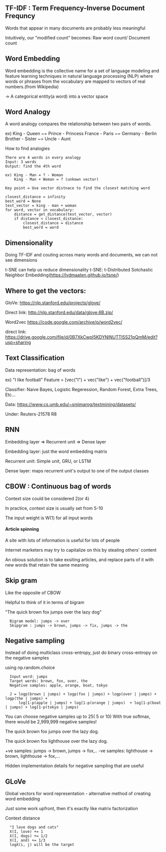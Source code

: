 ## TF-IDF : Term Frequency-Inverse Document Frequncy

Words that appear in many documents are probably less meaningful

Intuitively, our "modified count" becomes: Raw word count/ Document count

## Word Embedding

Word embedding is the collective name for a set of language modeling and feature learning techniques in natural language processing (NLP) where words or phrases from the vocabulary are mapped to vectors of real numbers.(from Wikipedia)

-> A categorical entity(a word) into a vector space

## Word Analogy

A word analogy compares the relationship between two pairs of words. 

   ex) King - Queen ~= Prince - Princess
       France - Paris ~= Germany - Berlin
       Brother - Sister ~= Uncle - Aunt


How to find analogies 

    There are 4 words in every analogy
    Input: 3 words
    Output: find the 4th word
    
    ex) King - Man = ? - Woman
        King - Man + Woman = ? (unkown vector)
        
    Key point = Use vector distnace to find the closest matching word
    
    closest_distance = infinity
    best_word = None
    test_vector = king - man + woman
    for word, vector in vocabulary:
        distance = get_distance(test_vector, vector)
        if distance < closest_distance:
            closest_distance = distance
            best_word = word
            

## Dimensionality

Doing TF-IDF and couting across many words and documents, we can not see dimensions

t-SNE can help us reduce dimensionality
    t-SNE: t-Distributed Sotchastic Neighbor Embedding(https://lvdmaaten.github.io/tsne/)
    

## Where to get the vectors:

GloVe: https://nlp.stanford.edu/projects/glove/

Direct link: http://nlp.stanford.edu/data/glove.6B.zip/

Word2vec https://code.google.com/archive/p/word2vec/

direct link: https://drive.google.com/file/d/0B7XkCwpI5KDYNlNUTTlSS21pQmM/edit?usp=sharing


## Text Classification

Data representation: bag of words

ex) "I like football"
    Feature = [vec("I") + vec("like") + vec("football")]/3
    
Classifier: 
   Naive Bayes,
   Logistic Regeression,
   Random Forest,
   Extra Trees,
   Etc...
   
 Data: https://www.cs.umb.edu/~smimarog/textmining/datasets/
 
 Under: Reuters-21578 R8

## RNN

 Embedding layer => Recurrent unit => Dense layer

 Embedding layer: just the word embedding matrix

 Recurrent unit: Simple unit, GRU, or LSTM

 Dense layer: maps recurrent unit's output to one of the output classes


## CBOW : Continuous bag of words

Context size could be considered 2(or 4)

In practice, context size is usually set from 5-10

The input weight is W(1) for all input words


#### Article spinning

A site with lots of information is useful for lots of people

Internet marketers may try to capitalize on this by stealing others' content

An obious solution is to take exsiting articles, and replace parts of it with new words that retain the same meaning



## Skip gram

Like the opposite of CBOW

Helpful to think of it in terms of bigram

"The quick brown fox jumps over the lazy dog"
      
      Bigram model: jumps -> over
      Skipgram : jumps -> brown, jumps -> fix, jumps -> the
      

## Negative sampling

Instead of doing multiclass cross-entropy,
just do binary cross-entropy on the negative samples

using np.random.choice

      Input word: jumps
      Target words: brown, fox, over, the
      Negative samples: apple, orange, boat, tokyo
      
      J = logp(brown | jumps) + logp(fox | jumps) + logp(over | jumps) + logp(the | jumps) +
          log[1-p(apple | jumps) + log[1-p(orange | jumps)  + log[1-p(boat | jumps) + log[1-p(tokyo | jumps)
          
You can choose negative samples up to 25( 5 or 10)
With true softmax, there would be 2,999,999 negative samples!

The quick brown fox jumps over the lazy dog.

The quick brown fox lighthouse over the lazy dog.

+ve samples: jumps -> brown, jumps -> fox,..
-ve samples: lighthouse -> brown, lighthouse -> fox,...


Hidden implementation details for negative sampling that are useful


## GLoVe

Global vectors for word representation - alternative method of creating word embedding

Just some work upfront, then it's exactly like matrix factorization

Context distance
      
      "I love dogs and cats"
      X(I, love) += 1
      X(I, dogs) += 1/2
      X(I, and) += 1/3
      logX(i, j) will be the target
      
